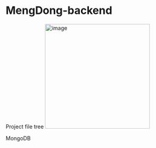 # MengDong-backend

Project file tree
<img width="277" alt="image" src="https://user-images.githubusercontent.com/97571708/194184615-ea18bb76-15e4-42ff-9f23-558b29b70fd9.png">

MongoDB
